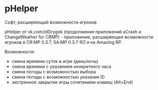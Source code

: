 # pHelper
 Софт, расширяющий возможности игроков
 
pHelper от vk.com/idDrygok (продолжение приложений aCrash и ChangeWeather for CRMP) - приложение, расширяющее возможности игроков в CR:MP 0.3.7, SA:MP 0.3.7-R3 и на Amazing RP.

Возможности:
- смена времени суток в игре (день/ночь)
- смена времени с указанием конкретного часа
- смена погоды с возможностью выбора
- смена погоды с возможностью указания ID
- экстренное закрытие игры сочетанием клавиш (Alt+End)
